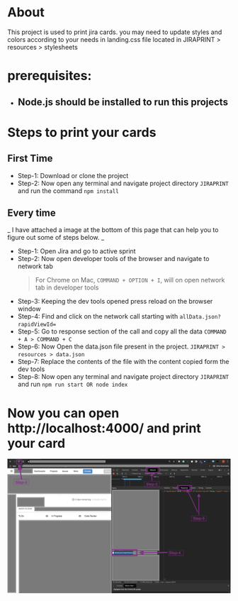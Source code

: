# About
This project is used to print jira cards. you may need to update styles and colors according to your needs in landing.css file located in JIRAPRINT > resources > stylesheets

# prerequisites:
- ## Node.js should be installed to run this projects

# Steps to print your cards
## First Time 
- Step-1: Download or clone the project
- Step-2: Now open any terminal and navigate project directory ```JIRAPRINT``` and run the command ```npm install```

## Every time
_ I have attached a image at the bottom of this page that can help you to figure out some of steps below. _
- Step-1: Open Jira and go to active sprint
- Step-2: Now open developer tools of the browser and navigate to network tab
  > For Chrome on Mac, ```COMMAND + OPTION + I```, will on open network tab in developer tools
- Step-3: Keeping the dev tools opened press reload on the browser window
- Step-4: Find and click on the network call starting with ```allData.json?rapidViewId=```
- Step-5: Go to response section of the call and copy all the data ```COMMAND + A > COMMAND + C```
- Step-6: Now Open the data.json file present in the project. ```JIRAPRINT > resources > data.json```
- Step-7: Replace the contents of the file with the content copied form the dev tools
- Step-8: Now open any terminal and navigate project directory ```JIRAPRINT``` and run  ```npm run start OR node index```

# Now you can open http://localhost:4000/ and print your card

![](screenshots/help.png)